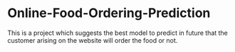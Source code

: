 # Online-Food-Ordering-Prediction
This is a project which suggests the best model to predict in future that the customer arising on the website will order the food or not.
